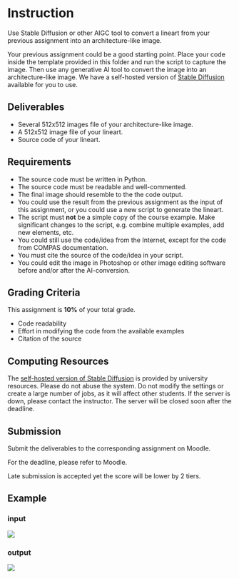 # Instruction
Use Stable Diffusion or other AIGC tool to convert a lineart from your previous assignment into an architecture-like image.

Your previous assignment could be a good starting point. Place your code inside the template provided in this folder and run the script to capture the image. Then use any generative AI tool to convert the image into an architecture-like image. We have a self-hosted version of [Stable Diffusion](https://app.rccn.dev/sd) available for you to use.

## Deliverables
- Several 512x512 images file of your architecture-like image.
- A 512x512 image file of your lineart.
- Source code of your lineart.

## Requirements
- The source code must be written in Python.
- The source code must be readable and well-commented.
- The final image should resemble to the the code output.
- You could use the result from the previous assignment as the input of this assignment, or you could use a new script to generate the lineart.
- The script must **not** be a simple copy of the course example. Make significant changes to the script, e.g. combine multiple examples, add new elements, etc.
- You could still use the code/idea from the Internet, except for the code from COMPAS documentation.
- You must cite the source of the code/idea in your script.
- You could edit the image in Photoshop or other image editing software before and/or after the AI-conversion.

## Grading Criteria
This assignment is __10%__ of your total grade.
- Code readability
- Effort in modifying the code from the available examples
- Citation of the source

## Computing Resources
The [self-hosted version of Stable Diffusion](https://app.rccn.dev/sd) is provided by university resources. Please do not abuse the system. Do not modify the settings or create a large number of jobs, as
it will affect other students. If the server is down, please contact the instructor. The server will be closed soon after the deadline.

## Submission
Submit the deliverables to the corresponding assignment on Moodle.

For the deadline, please refer to Moodle.

Late submission is accepted yet the score will be lower by 2 tiers.

## Example
### input

![](https://app.rccn.dev/assets/dccg/imgs/exercise_aigc_input.png)

### output

![](https://app.rccn.dev/assets/dccg/imgs/exercise_aigc_output.png)
